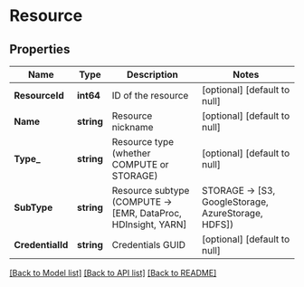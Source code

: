 # Resource

## Properties
Name | Type | Description | Notes
------------ | ------------- | ------------- | -------------
**ResourceId** | **int64** | ID of the resource | [optional] [default to null]
**Name** | **string** | Resource nickname | [optional] [default to null]
**Type_** | **string** | Resource type (whether COMPUTE or STORAGE) | [optional] [default to null]
**SubType** | **string** | Resource subtype (COMPUTE -&gt; [EMR, DataProc, HDInsight, YARN] | STORAGE -&gt; [S3, GoogleStorage, AzureStorage, HDFS]) | [optional] [default to null]
**CredentialId** | **string** | Credentials GUID | [optional] [default to null]

[[Back to Model list]](../README.md#documentation-for-models) [[Back to API list]](../README.md#documentation-for-api-endpoints) [[Back to README]](../README.md)


